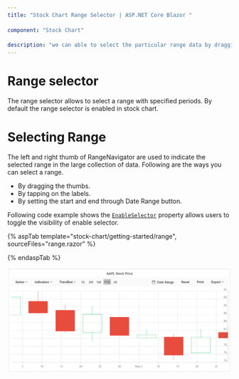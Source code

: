```yaml
---
title: "Stock Chart Range Selector | ASP.NET Core Blazor "

component: "Stock Chart"

description: "we can able to select the particular range data by dragging thumbs or by tapping on the labels or by setting the start and end value properties. "
---
```


# Range selector

The range selector allows to select a range with specified periods. By default the range selector is enabled in stock chart.

# Selecting Range

The left and right thumb of RangeNavigator are used to indicate the selected range in the large collection of data. Following are the ways you can select a range.

* By dragging the thumbs.
* By tapping on the labels.
* By setting the start and end through Date Range button.

Following code example shows the [`EnableSelector`](https://help.syncfusion.com/cr/blazor/Syncfusion.Blazor~Syncfusion.Blazor.Charts.StockChartModel~EnableSelector.html) property allows users to toggle the visibility of enable selector.

{% aspTab template="stock-chart/getting-started/range", sourceFiles="range.razor" %}

{% endaspTab %}

![Selecting Range](images/common/range.png)